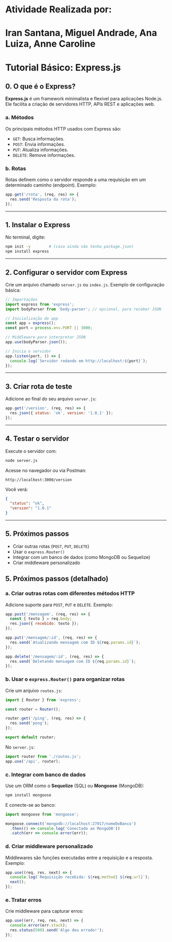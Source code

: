 # Atividade Realizada por: 
# Iran Santana, Miguel Andrade, Ana Luiza, Anne Caroline


# Tutorial Básico: Express.js

## 0. O que é o Express?

**Express.js** é um framework minimalista e flexível para aplicações Node.js. Ele facilita a criação de servidores HTTP, APIs REST e aplicações web.

### a. Métodos

Os principais métodos HTTP usados com Express são:

- `GET`: Busca informações.
- `POST`: Envia informações.
- `PUT`: Atualiza informações.
- `DELETE`: Remove informações.

### b. Rotas

Rotas definem como o servidor responde a uma requisição em um determinado caminho (endpoint). Exemplo:

```js
app.get('/rota', (req, res) => {
  res.send('Resposta da rota');
});
```

---

## 1. Instalar o Express

No terminal, digite:

```bash
npm init -y        # (caso ainda não tenha package.json)
npm install express
```

---

## 2. Configurar o servidor com Express

Crie um arquivo chamado `server.js` ou `index.js`. Exemplo de configuração básica:

```js
// Importações
import express from 'express';
import bodyParser from 'body-parser'; // opcional, para receber JSON

// Inicialização do app
const app = express();
const port = process.env.PORT || 3000;

// Middleware para interpretar JSON
app.use(bodyParser.json());

// Inicia o servidor
app.listen(port, () => {
  console.log(`Servidor rodando em http://localhost:${port}`);
});
```

---

## 3. Criar rota de teste

Adicione ao final do seu arquivo `server.js`:

```js
app.get('/version', (req, res) => {
  res.json({ status: 'ok', version: '1.0.1' });
});
```

---

## 4. Testar o servidor

Execute o servidor com:

```bash
node server.js
```

Acesse no navegador ou via Postman:

```
http://localhost:3000/version
```

Você verá:

```json
{
  "status": "ok",
  "version": "1.0.1"
}
```

---

## 5. Próximos passos

- Criar outras rotas (`POST`, `PUT`, `DELETE`)
- Usar o `express.Router()`
- Integrar com um banco de dados (como MongoDB ou Sequelize)
- Criar middleware personalizado


## 5. Próximos passos (detalhado)

### a. Criar outras rotas com diferentes métodos HTTP

Adicione suporte para `POST`, `PUT` e `DELETE`. Exemplo:

```js
app.post('/mensagem', (req, res) => {
  const { texto } = req.body;
  res.json({ recebido: texto });
});

app.put('/mensagem/:id', (req, res) => {
  res.send(`Atualizando mensagem com ID ${req.params.id}`);
});

app.delete('/mensagem/:id', (req, res) => {
  res.send(`Deletando mensagem com ID ${req.params.id}`);
});
```

### b. Usar o `express.Router()` para organizar rotas

Crie um arquivo `routes.js`:

```js
import { Router } from 'express';

const router = Router();

router.get('/ping', (req, res) => {
  res.send('pong');
});

export default router;
```

No `server.js`:

```js
import router from './routes.js';
app.use('/api', router);
```

### c. Integrar com banco de dados

Use um ORM como o **Sequelize** (SQL) ou **Mongoose** (MongoDB):

```bash
npm install mongoose
```

E conecte-se ao banco:

```js
import mongoose from 'mongoose';

mongoose.connect('mongodb://localhost:27017/nomeDoBanco')
  .then(() => console.log('Conectado ao MongoDB'))
  .catch(err => console.error(err));
```

### d. Criar middleware personalizado

Middlewares são funções executadas entre a requisição e a resposta. Exemplo:

```js
app.use((req, res, next) => {
  console.log(`Requisição recebida: ${req.method} ${req.url}`);
  next();
});
```

### e. Tratar erros

Crie middleware para capturar erros:

```js
app.use((err, req, res, next) => {
  console.error(err.stack);
  res.status(500).send('Algo deu errado!');
});
```
